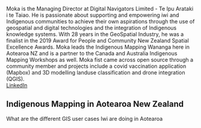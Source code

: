 Moka is the Managing Director at Digital Navigators Limited - Te Ipu Arataki i te Taiao. He is passionate about supporting and empowering iwi and Indigenous communities to achieve their own aspirations through the use of geospatial and digital technologies and the integration of Indigenous knowledge systems. With 28 years in the GeoSpatial Industry, he was a finalist in the 2019 Award for People and Community New Zealand Spatial Excellence Awards. Moka leads the Indigenous Mapping Wananga here in Aotearoa NZ and is a partner to the Canada and Australia Indigenous Mapping Workshops as well. Moka fist came across open source through a community member and projects include a covid vaccination application (Mapbox) and 3D modelling landuse classification and drone integration (QGIS). 
 <br/>
[LinkedIn](https://www.linkedin.com/in/moka-apiti-b4ab38a/) <br/>
## Indigenous Mapping in Aotearoa New Zealand <br/>
What are the different GIS user cases Iwi are doing in Aotearoa  <br/>
<!-- ### Keynote session time TBC -->
<br/>
